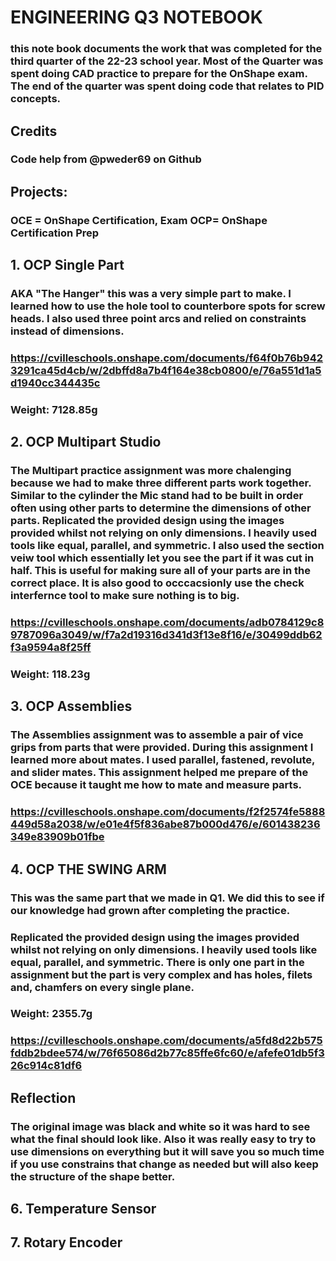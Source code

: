 # ENGINEERING Q3 NOTEBOOK

### this note book documents the work that was completed for the third quarter of the 22-23 school year. Most of the Quarter was spent doing CAD practice to prepare for the OnShape exam. The end of the quarter was spent doing code that relates to PID concepts.

## Credits
### Code help from @pweder69 on Github 


## Projects:

### OCE = OnShape Certification, Exam OCP= OnShape Certification Prep

## 1. OCP Single Part
 
### AKA "The Hanger" this was a very simple part to make. I learned how to use the hole tool to counterbore spots for screw heads. I also used three point arcs and relied on constraints instead of dimensions.

### https://cvilleschools.onshape.com/documents/f64f0b76b9423291ca45d4cb/w/2dbffd8a7b4f164e38cb0800/e/76a551d1a5d1940cc344435c

### Weight: 7128.85g 
## 2. OCP Multipart Studio

### The Multipart practice assignment was more chalenging because we had to make three different parts work together. Similar to the cylinder the Mic stand had to be built in order often using other parts to determine the dimensions of other parts. Replicated the provided design using the images provided whilst not relying on only dimensions. I heavily used tools like equal, parallel, and symmetric. I also used the section veiw tool which essentially let you see the part if it was cut in half. This is useful for making sure all of your parts are in the correct place. It is also good to occcacsionly use the check interfernce tool to make sure nothing is to big.

### https://cvilleschools.onshape.com/documents/adb0784129c89787096a3049/w/f7a2d19316d341d3f13e8f16/e/30499ddb62f3a9594a8f25ff

### Weight: 118.23g
## 3. OCP Assemblies

### The Assemblies assignment was to assemble a pair of vice grips from parts that were provided. During this assignment I learned more about mates. I used parallel, fastened, revolute, and slider mates. This assignment helped me prepare of the OCE because it taught me how to mate and measure parts.

### https://cvilleschools.onshape.com/documents/f2f2574fe5888449d58a2038/w/e01e4f5f836abe87b000d476/e/601438236349e83909b01fbe

## 4. OCP THE SWING ARM

### This was the same part that we made in Q1. We did this to see if our knowledge had grown after completing the practice.

### Replicated the provided design using the images provided whilst not relying on only dimensions. I heavily used tools like equal, parallel, and symmetric. There is only one part in the assignment but the part is very complex and has holes, filets and, chamfers on every single plane.

### Weight: 2355.7g

### https://cvilleschools.onshape.com/documents/a5fd8d22b575fddb2bdee574/w/76f65086d2b77c85ffe6fc60/e/afefe01db5f326c914c81df6 

## Reflection

### The original image was black and white so it was hard to see what the final should look like. Also it was really easy to try to use dimensions on everything but it will save you so much time if you use constrains that change as needed but will also keep the structure of the shape better.

## 6. Temperature Sensor

## 7. Rotary Encoder

